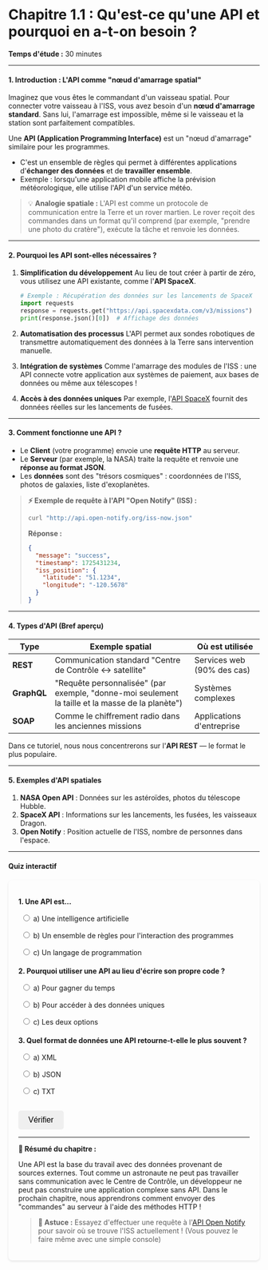 # **Chapitre 1.1 : Qu'est-ce qu'une API et pourquoi en a-t-on besoin ?**
**Temps d'étude :** 30 minutes

---

#### **1. Introduction : L'API comme "nœud d'amarrage spatial"**
Imaginez que vous êtes le commandant d'un vaisseau spatial. Pour connecter votre vaisseau à l'ISS, vous avez besoin d'un **nœud d'amarrage standard**. Sans lui, l'amarrage est impossible, même si le vaisseau et la station sont parfaitement compatibles.

Une **API (Application Programming Interface)** est un "nœud d'amarrage" similaire pour les programmes.
- C'est un ensemble de règles qui permet à différentes applications d'**échanger des données** et de **travailler ensemble**.
- Exemple : lorsqu'une application mobile affiche la prévision météorologique, elle utilise l'API d'un service météo.

> 💡 **Analogie spatiale :**
> L'API est comme un protocole de communication entre la Terre et un rover martien. Le rover reçoit des commandes dans un format qu'il comprend (par exemple, "prendre une photo du cratère"), exécute la tâche et renvoie les données.

---

#### **2. Pourquoi les API sont-elles nécessaires ?**
1. **Simplification du développement**
   Au lieu de tout créer à partir de zéro, vous utilisez une API existante, comme l'**API SpaceX**.
   ```python
   # Exemple : Récupération des données sur les lancements de SpaceX
   import requests
   response = requests.get("https://api.spacexdata.com/v3/missions")
   print(response.json()[0])  # Affichage des données
   ```

2. **Automatisation des processus**
   L'API permet aux sondes robotiques de transmettre automatiquement des données à la Terre sans intervention manuelle.

3. **Intégration de systèmes**
   Comme l'amarrage des modules de l'ISS : une API connecte votre application aux systèmes de paiement, aux bases de données ou même aux télescopes !

4. **Accès à des données uniques**
   Par exemple, l'[API SpaceX](https://docs.spacexdata.com/) fournit des données réelles sur les lancements de fusées.

---

#### **3. Comment fonctionne une API ?**

- Le **Client** (votre programme) envoie une **requête HTTP** au serveur.
- Le **Serveur** (par exemple, la NASA) traite la requête et renvoie une **réponse au format JSON**.
- Les **données** sont des "trésors cosmiques" : coordonnées de l'ISS, photos de galaxies, liste d'exoplanètes.

> **⚡ Exemple de requête à l'API "Open Notify" (ISS) :**
> ```bash
> curl "http://api.open-notify.org/iss-now.json"
> ```
> **Réponse :**
> ```json
> {
>   "message": "success",
>   "timestamp": 1725431234,
>   "iss_position": {
>     "latitude": "51.1234",
>     "longitude": "-120.5678"
>   }
> }
> ```

---

#### **4. Types d'API (Bref aperçu)**
| Type       | Exemple spatial                       | Où est utilisée            |
|------------|---------------------------------------|----------------------------|
| **REST**   | Communication standard "Centre de Contrôle ↔ satellite" | Services web (90% des cas) |
| **GraphQL**| "Requête personnalisée" (par exemple, "donne-moi seulement la taille et la masse de la planète") | Systèmes complexes           |
| **SOAP**   | Comme le chiffrement radio dans les anciennes missions | Applications d'entreprise  |

Dans ce tutoriel, nous nous concentrerons sur l'**API REST** — le format le plus populaire.

---

#### **5. Exemples d'API spatiales**
1. **NASA Open API** : Données sur les astéroïdes, photos du télescope Hubble.
2. **SpaceX API** : Informations sur les lancements, les fusées, les vaisseaux Dragon.
3. **Open Notify** : Position actuelle de l'ISS, nombre de personnes dans l'espace.

---

#### **Quiz interactif**

<style>
    #quiz-container {
        border-radius: 8px;
        padding: 20px;
        margin-top: 20px;
        box-shadow: 0 2px 4px rgba(0,0,0,0.1);
    }
    .question {
        margin-bottom: 15px;
    }
    .question p {
        font-weight: bold;
        margin-bottom: 10px;
    }
    #quiz-container label {
        display: block;
        margin-bottom: 5px;
        cursor: pointer;
        padding: 5px;
        border-radius: 4px;
    }
    #quiz-container button {
        border: none;
        padding: 10px 20px;
        border-radius: 5px;
        cursor: pointer;
        font-size: 16px;
        margin-top: 10px;
    }
    #quiz-container button:hover {
    }
    #quiz-results {
        margin-top: 20px;
        padding: 15px;
        border-radius: 5px;
    }
</style>

<div id="quiz-container">
  <form id="quiz-form">
    <div class="question">
      <p>1. Une API est...</p>
      <label><input type="radio" name="q1" value="a"> a) Une intelligence artificielle</label>
      <label><input type="radio" name="q1" value="b"> b) Un ensemble de règles pour l'interaction des programmes</label>
      <label><input type="radio" name="q1" value="c"> c) Un langage de programmation</label>
    </div>
    <div class="question">
      <p>2. Pourquoi utiliser une API au lieu d'écrire son propre code ?</p>
      <label><input type="radio" name="q2" value="a"> a) Pour gagner du temps</label>
      <label><input type="radio" name="q2" value="b"> b) Pour accéder à des données uniques</label>
      <label><input type="radio" name="q2" value="c"> c) Les deux options</label>
    </div>
    <div class="question">
      <p>3. Quel format de données une API retourne-t-elle le plus souvent ?</p>
      <label><input type="radio" name="q3" value="a"> a) XML</label>
      <label><input type="radio" name="q3" value="b"> b) JSON</label>
      <label><input type="radio" name="q3" value="c"> c) TXT</label>
    </div>
    <div class="question">
    <button type="button" onclick="checkQuizAnswers()">Vérifier</button>
  </form>
  <div id="quiz-results" style="display:none;"></div>
</div>

<script>
  function checkQuizAnswers() {
    const correctAnswers = { q1: 'b', q2: 'c', q3: 'b'};
    const form = document.getElementById('quiz-form');
    const resultsContainer = document.getElementById('quiz-results');
    let score = 0;
    let resultsHTML = '<h4>Résultats :</h4><ul>';

    for (const [question, correctAnswer] of Object.entries(correctAnswers)) {
      const questionDiv = form.querySelector(`input[name="${question}"]`).closest('.question');
      const labels = questionDiv.querySelectorAll('label');
      labels.forEach(l => {
          l.style.color = 'inherit';
          l.style.fontWeight = 'normal';
          l.style.border = 'none';
      });

      const userAnswer = form.elements[question] ? form.elements[question].value : undefined;

      if (userAnswer) {
        const selectedLabel = form.querySelector(`input[name="${question}"][value="${userAnswer}"]`).parentElement;
        if (userAnswer === correctAnswer) {
          score++;
          selectedLabel.style.color = '#28a745';
          selectedLabel.style.fontWeight = 'bold';
          resultsHTML += `<li>Question ${question.slice(1)} : <span style="color:#28a745;">Correct !</span></li>`;
        } else {
          selectedLabel.style.color = '#dc3545';
          selectedLabel.style.fontWeight = 'bold';
          const correctLabel = form.querySelector(`input[name="${question}"][value="${correctAnswer}"]`).parentElement;
          correctLabel.style.color = '#28a745';
          correctLabel.style.fontWeight = 'bold';
          resultsHTML += `<li>Question ${question.slice(1)} : <span style="color:#dc3545;">Incorrect.</span> Réponse correcte : <b>${correctAnswer.toUpperCase()}</b></li>`;
        }
      } else {
        resultsHTML += `<li>Question ${question.slice(1)} : <span style="color:#ffc107;">Pas de réponse.</span></li>`;
      }
    }

    resultsHTML += `</ul><p><b>Votre score : ${score} sur ${Object.keys(correctAnswers).length}</b></p>`;
    resultsContainer.innerHTML = resultsHTML;
    resultsContainer.style.display = 'block';
  }
</script>

---

**🚀 Résumé du chapitre :**

Une API est la base du travail avec des données provenant de sources externes. Tout comme un astronaute ne peut pas travailler sans communication avec le Centre de Contrôle, un développeur ne peut pas construire une application complexe sans API. Dans le prochain chapitre, nous apprendrons comment envoyer des "commandes" au serveur à l'aide des méthodes HTTP !

> **📌 Astuce :** Essayez d'effectuer une requête à l'[API Open Notify](http://api.open-notify.org/) pour savoir où se trouve l'ISS actuellement ! (Vous pouvez le faire même avec une simple console)